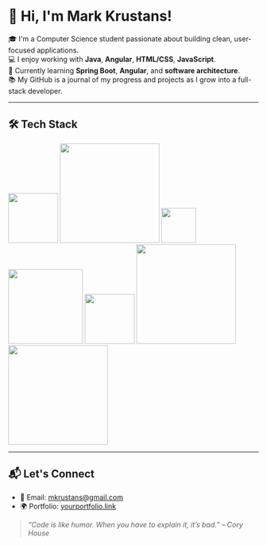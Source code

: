 # 👋 Hi, I'm Mark Krustans!

🎓 I'm a Computer Science student passionate about building clean, user-focused applications.  
💻 I enjoy working with **Java**, **Angular**, **HTML/CSS**, **JavaScript**.  
🌱 Currently learning **Spring Boot**, **Angular**, and **software architecture**.  
📚 My GitHub is a journal of my progress and projects as I grow into a full-stack developer.

---

## 🛠️ Tech Stack

<img src="https://github.com/user-attachments/assets/91dd5abd-b389-4bb5-afaa-28b9cf9a7073" width="100" height="100"/>
<img src="https://github.com/user-attachments/assets/8a28c635-e65a-4614-b40b-57f4d201ca25" width="200" height="200"/>
<img src="https://github.com/user-attachments/assets/5a740042-bb2f-4812-8cfc-827f20761863" width="70" height="70"/>
<img src="https://github.com/user-attachments/assets/61e68504-8642-40c3-953f-a026667c0e55" width="150" height="150"/>
<img src="https://github.com/user-attachments/assets/af1ce024-88fd-4c26-b426-c407a029842e" width="100" height="100"/>
<img src="https://github.com/user-attachments/assets/8107860c-ed2c-45db-a43e-bfb558ea180b" width="200" height="200"/>
<img src="https://github.com/user-attachments/assets/ac3890fa-d809-4efc-8aba-d50275062bc6" width="200" height="200"/>

---

## 📬 Let's Connect

- 📧 Email: mkrustans@gmail.com 
- 🌍 Portfolio: [yourportfolio.link](https://yourportfolio.link)

> _“Code is like humor. When you have to explain it, it’s bad.” – Cory House_
